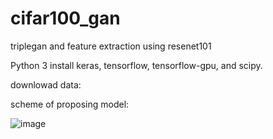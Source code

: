 # cifar100_gan
triplegan and feature extraction using resenet101

Python 3
install keras, tensorflow, tensorflow-gpu, and scipy.

downlowad data: 

scheme of proposing model:

![image](https://user-images.githubusercontent.com/52605366/235889510-4ddbf2e9-6ac2-4404-8c02-74fb2bd45e11.png)
